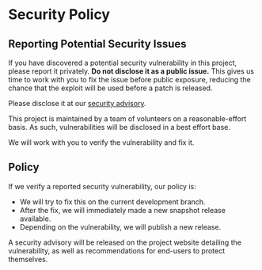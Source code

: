 # Security Policy

## Reporting Potential Security Issues

If you have discovered a potential  security vulnerability in this project, please report it privately.
**Do not disclose it as a public issue.**
This gives us time to work with you to fix the issue before public exposure, reducing the chance that the exploit will be used before a patch is released.

Please disclose it at our [security advisory](https://github.com/HtmlUnit/htmlunit/security/advisories/new).

This project is maintained by a team of volunteers on a reasonable-effort basis. As such, vulnerabilities will be disclosed in a best effort base.

We will work with you to verify the vulnerability and fix it.


## Policy

If we verify a reported security vulnerability, our policy is:

 * We will try to fix this on the current development branch.
 * After the fix, we will immediately made a new snapshot release available.
 * Depending on the vulnerability, we will publish a new release.

A security advisory will be released on the project website detailing the vulnerability,
as well as recommendations for end-users to protect themselves.